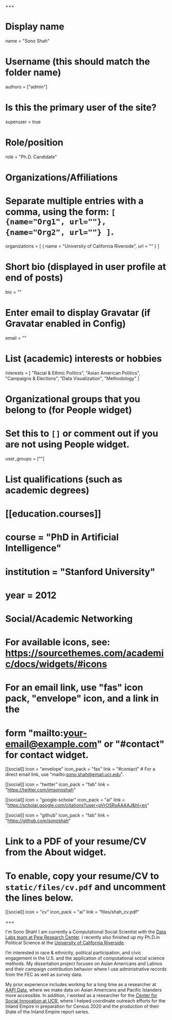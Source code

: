 +++
# Display name
name = "Sono Shah"

# Username (this should match the folder name)
authors = ["admin"]

# Is this the primary user of the site?
superuser = true

# Role/position
role = "Ph.D. Candidate"

# Organizations/Affiliations
#   Separate multiple entries with a comma, using the form: `[ {name="Org1", url=""}, {name="Org2", url=""} ]`.
organizations = [ { name = "University of California Riverside", url = "" } ]

# Short bio (displayed in user profile at end of posts)
bio = ""

# Enter email to display Gravatar (if Gravatar enabled in Config)
email = ""

# List (academic) interests or hobbies
interests = [
  "Racial & Ethnic Politics",
  "Asian American Politics",
  "Campaigns & Elections",
  "Data Visualization",
  "Methodology"
]

# Organizational groups that you belong to (for People widget)
#   Set this to `[]` or comment out if you are not using People widget.
user_groups = [""]

# List qualifications (such as academic degrees)
# [[education.courses]]
#  course = "PhD in Artificial Intelligence"
#  institution = "Stanford University"
#  year = 2012

# Social/Academic Networking
# For available icons, see: https://sourcethemes.com/academic/docs/widgets/#icons
#   For an email link, use "fas" icon pack, "envelope" icon, and a link in the
#   form "mailto:your-email@example.com" or "#contact" for contact widget.

[[social]]
  icon = "envelope"
  icon_pack = "fas"
  link = "#contact"  # For a direct email link, use "mailto:sono.shah@email.ucr.edu".

[[social]]
  icon = "twitter"
  icon_pack = "fab"
  link = "https://twitter.com/imsonoshah"

[[social]]
  icon = "google-scholar"
  icon_pack = "ai"
  link = "https://scholar.google.com/citations?user=pVrOSRsAAAAJ&hl=en"

[[social]]
  icon = "github"
  icon_pack = "fab"
  link = "https://github.com/sonoshah"

# Link to a PDF of your resume/CV from the About widget.
# To enable, copy your resume/CV to `static/files/cv.pdf` and uncomment the lines below.
 [[social]]
   icon = "cv"
   icon_pack = "ai"
   link = "files/shah_cv.pdf"

+++

I'm Sono Shah! I am currently a Computational Social Scientist with the [Data Labs team at Pew Research Center](https://www.pewresearch.org/topics/data-labs/). I recently also finished up my Ph.D.in Political Science at the [University of California Riverside](http://politicalscience.ucr.edu/). 

I’m interested in race & ethnicity, political participation, and civic engagement in the U.S. and the application of computational social science methods. My dissertation project focuses on Asian Americans and Latinos and their campaign contribution behavior where I use administrative records from the FEC as well as survey data. 

My prior experience includes working for a long time as a researcher at [AAPI Data](www.aapidata.com), where we make data on Asian Americans and Pacific Islanders more accessible. In addition, I worked as a researcher for the [Center for Social Innovation at UCR](http://socialinnovation.ucr.edu), where I helped coordinate outreach efforts for the Inland Empire in preparation for Census 2020 and the production of their State of the Inland Empire report series.


